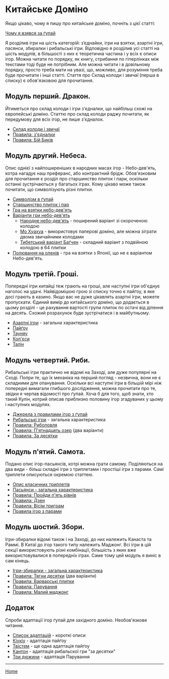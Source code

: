 # Китайське Доміно

Якщо цікаво, чому я пишу про китайське доміно, почніть з цієї статті: 

[Чому я взявся за ґупай](/wpua/gupai/introduction.html)

Я розділив ігри на шість категорій: з’єднайки, ігри на взятки, азартні ігри, пасянси, збиралки і рибальські ігри. Відповідно я розділив усі статті на шість модулів, в більшості з них є теоретична частина і у всіх є описи ігор. Можна читати по порядку, як книгу, стрибання по гіперлінках між текстами тоді буде не потрібним. Але можна читати і в довільному порядку, просто треба мати на увазі, що, можливо, для розуміння треба буде прочитати і інші статті. Стаття про Склад колоди і звичаї (перша в списку) є обов'язковою для прочитання. 

## Модуль перший. Дракон. 

Йтиметься про склад колоди і ігри з'єдналки, що найбільш схожі на європейські доміно. Статтю про склад колоди раджу почитати, як передумову для всіх ігор, не лише з'єдналок. 

 - [Склад колоди і звичаї](/wpua/gupai/deck.html) 
 - [Правила: з'єдналки](/wpua/gupai/connect.html) 
 - [Правила: Бій Биків](/wpua/gupai/connect/dingniu.html) 

## Модуль другий. Небеса. 

Опис однієї з найпоширеніших в народних масах ігор - Небо-дев'ять, котра нагадує наш преферанс, або контрактний брідж. Обов'язковим для прочитання є розділ про старшинство плиток і пари, оскільки останні зустрічаються у багатьох іграх. Кому цікаво може також почитати, що символізують різні плитки. 

 - [Символізм в ґупай](/wpua/gupai/symbolism.html) 
 - [Старшинство плиток і пар](/wpua/gupai/hierarchy.html) 
 - [Гра на взятки небо-дев'ять](/wpua/gupai/tiengow.html) 
 - [Варіанти гри небо-дев'ять](/wpua/gupai/tiengow/tiengow-variants.html)
   - [Народне небо-дев'ять](/wpua/gupai/tiengow/folk-tien-gow.html) - поширений варіант зі скороченою колодою
   - [Мо Хуахуа](/wpua/gupai/tiengow/mohuahua.html) - використовує паперові доміно, але можна зіграти двома звичайними колодами
   - [Тибетський варіант Баґчен](/wpua/gupai/tiengow/bagchen.html) - складний варіант з подвійною колодою в 64 плитки
 - [Полювання на оленів](/wpua/gupai/tiengow/deerhunt.html) - гра на взятки з Японії, що не є варіантом Небо-дев'ять.

## Модуль третій. Гроші. 

Попередні ігри китайці теж грають на гроші, але наступні ігри об'єднує наголос на удачі. Найвідомішою грою зі списку точно є пайґоу, в яке досі грають в казино. Якщо вас не дуже цікавлять азартні ігри, можете пропускати. Єдиний вимір до китайського доміно, що додається в цьому розділі - це рахування вартості групи плиток по остачі від ділення на десять. Схожий розрахунок буде зустрічатися і в майбутньому. 

 - [Азартні ігри](/wpua/gupai/gambling.html) - загальна характеристика 
 - [Пайґоу](/wpua/gupai/gambling/paigow.html) 
 - [Тауняу](/wpua/gupai/gambling/taungau.html) 
 - [Кол'єси](/wpua/gupai/gambling/kolyesi.html) 
 - [Талін](/wpua/gupai/gambling/taling.html) 

## Модуль четвертий. Риби. 

Рибальські ігри практично не відомі на Заході, але дуже популярні на Сході. Попри те, що їх механіка на перший погляд - незвична, вони не є складними для опанування. Оскільки всі наступні ігри в більшій мірі ніж попередні вимагали глибшого дослідження, можна прочитати про те, звідки я черпав відомості про ґупай. Хоча б для того, щоб знати, хто такий Кулін, котрий описав приблизно половину ігор згадуваних у цьому і наступних модулях. 

 - [Джерела з правилами ігор з ґупай](/wpua/gupai/sources.html) 
 - [Рибальські ігри](/wpua/gupai/fishing.html) - загальна характеристика 
 - [Правила: Риболовля](/wpua/gupai/fishing/tiuu.html) 
 - [Правила: П'ятнадцять озер](/wpua/gupai/fishing/shiwuhu.html) (два варіанти) 
 - [Правила: За десятки](/wpua/gupai/fishing/tsungshap.html) 

## Модуль п'ятий. Самота. 

Подано опис ігор-пасьянсів, котрі можна грати самому. Поділяються на два види - більш складні ігри з триплетами і простіші ігри з парами. Самі триплети описуються окремою статтею. 

 - [Опис класичних триплетів](/wpua/gupai/triplets.html) 
 - [Пасьянси - загальна характеристика](/wpua/gupai/solitaire.html) 
 - [Правила: Пройди п'ять рівнів](/wpua/gupai/solitaire/guowuguan.html) 
 - [Правила: Дзен](/wpua/gupai/solitaire/zen.html) 
 - [Правила: Вісім триграм](/wpua/gupai/solitaire/trigrams.html) 
 - [Правила ігор з парами](/wpua/gupai/solitaire/withpairs.html) 

## Модуль шостий. Збори. 

Ігри-збиралки відомі також і на Заході, до них належить Канаста та Раммі. В Китаї до ігор такого типу належить Маджонг. Всі ігри в цій секції використовують різні комбінації, більшість з яких вже використовувалися в попередніх іграх. Саме тому цей модуль я виніс в сам кінець. 

 - [Ігри-збиралки - загальна характеристика](/wpua/gupai/collect.html) 
 - [Правила: Тягни десятки](/wpua/gupai/collect/kapshap.html) (два варіанти) 
 - [Правила: Варварські плитки](/wpua/gupai/collect/hohpai.html) 
 - [Правила: Парування](/wpua/gupai/collect/jjakmat.html) 
 - [Правила: Малий маджонг](/wpua/gupai/collect/smallmahjong.html) 

## Додаток 

Спроби адаптації ігор ґупай для західного доміно. Необов'язкове читання. 

 - [Список адаптацій](/wpua/gupai/adaptations.html) - короткі описи 
 - [Кіукіу](/wpua/gupai/adaptations/qiuqiu.html) - адаптація пайґоу 
 - [Твістем](/wpua/gupai/adaptations/twistem.html) - ще одна адаптація пайґоу 
 - [Кантон](/wpua/gupai/adaptations/canton.html) - адаптація рибальскої гри "за десятки" 
 - [Три дюжини](/wpua/gupai/adaptations/threedozens.html) - адаптація Парування 

---  

[Home](/wpua/gupai/index.html)
